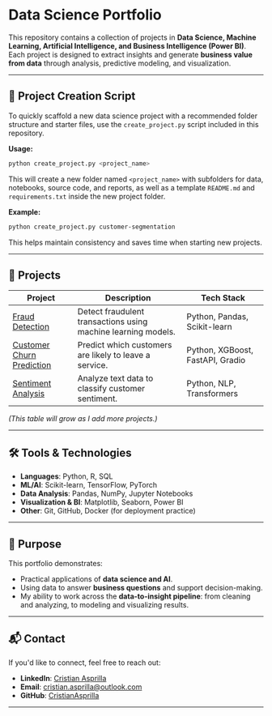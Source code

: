 # Data Science Portfolio

This repository contains a collection of projects in **Data Science, Machine Learning, Artificial Intelligence, and Business Intelligence (Power BI)**.  
Each project is designed to extract insights and generate **business value from data** through analysis, predictive modeling, and visualization.

---

## 🚀 Project Creation Script

To quickly scaffold a new data science project with a recommended folder structure and starter files, use the `create_project.py` script included in this repository.

**Usage:**

```bash
python create_project.py <project_name>
```

This will create a new folder named `<project_name>` with subfolders for data, notebooks, source code, and reports, as well as a template `README.md` and `requirements.txt` inside the new project folder.

**Example:**

```bash
python create_project.py customer-segmentation
```

This helps maintain consistency and saves time when starting new projects.

---

## 📂 Projects

| Project | Description | Tech Stack |
|---------|-------------|------------|
| [Fraud Detection](fraud-detection/) | Detect fraudulent transactions using machine learning models. | Python, Pandas, Scikit-learn |
| [Customer Churn Prediction](customer-churn/) | Predict which customers are likely to leave a service. | Python, XGBoost, FastAPI, Gradio |
| [Sentiment Analysis](sentiment-analysis/) | Analyze text data to classify customer sentiment. | Python, NLP, Transformers |

*(This table will grow as I add more projects.)*

---

## 🛠️ Tools & Technologies

- **Languages**: Python, R, SQL  
- **ML/AI**: Scikit-learn, TensorFlow, PyTorch  
- **Data Analysis**: Pandas, NumPy, Jupyter Notebooks  
- **Visualization & BI**: Matplotlib, Seaborn, Power BI  
- **Other**: Git, GitHub, Docker (for deployment practice)  

---

## 🎯 Purpose

This portfolio demonstrates:
- Practical applications of **data science and AI**.  
- Using data to answer **business questions** and support decision-making.  
- My ability to work across the **data-to-insight pipeline**: from cleaning and analyzing, to modeling and visualizing results.  

---

## 📬 Contact

If you'd like to connect, feel free to reach out:  
- **LinkedIn**: [Cristian Asprilla](https://www.linkedin.com/in/cristian-asprilla/)  
- **Email**: cristian.asprilla@outlook.com  
- **GitHub**: [CristianAsprilla](https://github.com/CristianAsprilla)


---
